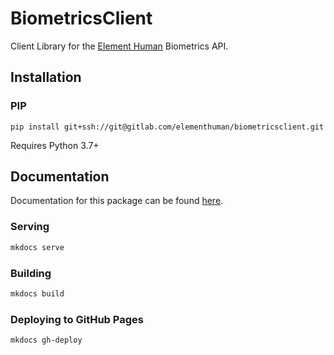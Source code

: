 # BiometricsClient

Client Library for the [Element Human](https://www.elementhuman.com) Biometrics API.

## Installation

### PIP

```shell script
pip install git+ssh://git@gitlab.com/elementhuman/biometricsclient.git
```

Requires Python 3.7+

## Documentation

Documentation for this package can be found [here]().

### Serving

```sh
mkdocs serve
```

### Building

```sh
mkdocs build
```

### Deploying to GitHub Pages

```sh
mkdocs gh-deploy
```
